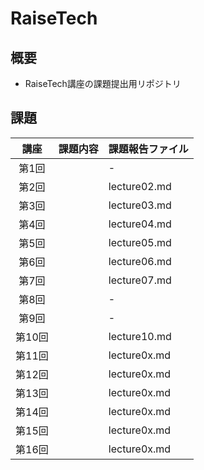 # RaiseTech

## 概要
- RaiseTech講座の課題提出用リポジトリ

## 課題
|講座|課題内容|課題報告ファイル|
|:--:|:--|:--|
|第1回||-|
|第2回||lecture02.md|
|第3回||lecture03.md|
|第4回||lecture04.md|
|第5回||lecture05.md|
|第6回||lecture06.md|
|第7回||lecture07.md|
|第8回||-|
|第9回||-|
|第10回||lecture10.md|
|第11回||lecture0x.md|
|第12回||lecture0x.md|
|第13回||lecture0x.md|
|第14回||lecture0x.md|
|第15回||lecture0x.md|
|第16回||lecture0x.md|
